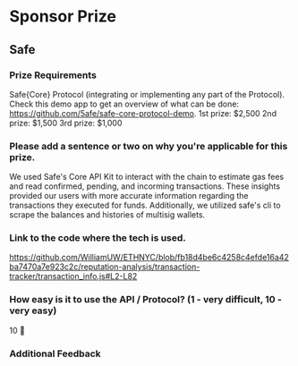 # Sponsor Prize

## Safe

### Prize Requirements

Safe{Core} Protocol (integrating or implementing any part of the Protocol). Check this demo app to get an overview of what can be done: https://github.com/5afe/safe-core-protocol-demo.
1st prize: $2,500
2nd prize: $1,500
3rd prize: $1,000

### Please add a sentence or two on why you're applicable for this prize.

We used Safe's Core API Kit to interact with the chain to estimate gas fees and read confirmed, pending, and incorming transactions. These insights provided our users with more accurate information regarding the transactions they executed for funds. Additionally, we utilized safe's cli to scrape the balances and histories of multisig wallets.

### Link to the code where the tech is used.
https://github.com/WilliamUW/ETHNYC/blob/fb18d4be6c4258c4efde16a42ba7470a7e923c2c/reputation-analysis/transaction-tracker/transaction_info.js#L2-L82
### How easy is it to use the API / Protocol? (1 - very difficult, 10 - very easy)

10 🌟

### Additional Feedback

